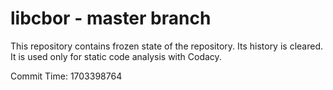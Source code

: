 # libcbor - master branch

This repository contains frozen state of the repository.
Its history is cleared. It is used only for static code
analysis with Codacy.

Commit Time: 1703398764